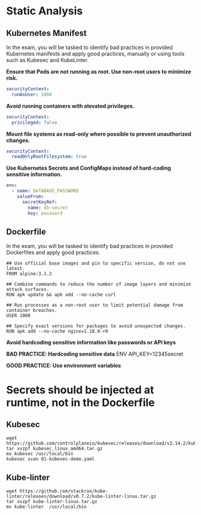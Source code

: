 # Static Analysis

## Kubernetes Manifest
In the exam, you will be tasked to identify bad practices in provided
Kubernetes manifests and apply good practices, manually or using tools
such as Kubesec and KubeLinter.

**Ensure that Pods are not running as root. Use non-root users to minimize risk.**
```yaml
securityContext:
  runAsUser: 1000
```

**Avoid running containers with elevated privileges.**
```yaml
securityContext:
  privileged: false
```

**Mount file systems as read-only where possible to prevent unauthorized changes.**
```yaml
securityContext:
  readOnlyRootFilesystem: true
```

**Use Kubernetes Secrets and ConfigMaps instead of hard-coding sensitive information.**
```yaml
env:
  - name: DATABASE_PASSWORD
    valueFrom:
      secretKeyRef:
        name: db-secret
        key: password
```

## Dockerfile
In the exam, you will be tasked to identify bad practices in provided Dockerfiles and apply good practices.

	## Use official base images and pin to specific version, do not use latest.
	FROM alpine:3.1.2
	
	## Combine commands to reduce the number of image layers and minimize attack surfaces.
	RUN apk update && apk add --no-cache curl
	
	## Run processes as a non-root user to limit potential damage from container breaches.
	USER 1000
	
	## Specify exact versions for packages to avoid unexpected changes.
	RUN apk add --no-cache nginx=1.18.0-r0

**Avoid hardcoding sensitive information like passwords or API keys**

**BAD PRACTICE: Hardcoding sensitive data**
  ENV API_KEY=12345secret

**GOOD PRACTICE: Use environment variables**
# Secrets should be injected at runtime, not in the Dockerfile

## Kubesec
```
wget https://github.com/controlplaneio/kubesec/releases/download/v2.14.2/kubesec_linux_amd64.tar.gz
tar xvzpf kubesec_linux_amd64.tar.gz
mv kubesec /usr/local/bin
kubesec scan 01-kubesec-demo.yaml
```

## Kube-linter

```
wget https://github.com/stackrox/kube-linter/releases/download/v0.7.2/kube-linter-linux.tar.gz
tar xvzpf kube-linter-linux.tar.gz
mv kube-linter  /usr/local/bin
```
